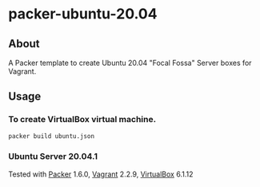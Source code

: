 # packer-ubuntu-20.04

## About
A Packer template to create Ubuntu 20.04 "Focal Fossa" Server boxes for Vagrant.

## Usage

### To create VirtualBox virtual machine.
```bash
packer build ubuntu.json
```

### Ubuntu Server 20.04.1
Tested with [Packer][] 1.6.0, [Vagrant][] 2.2.9, [VirtualBox][] 6.1.12

[Packer]: https://packer.io/
[Vagrant]: https://www.vagrantup.com/
[VirtualBox]: https://www.virtualbox.org/
